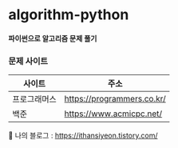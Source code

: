 # algorithm-python
#### 파이썬으로 알고리즘 문제 풀기
### 문제 사이트 
|사이트|주소|
|------|---|
|프로그래머스|https://programmers.co.kr/|
|백준|https://www.acmicpc.net/|

:blue_heart: 나의 블로그 : https://ithansiyeon.tistory.com/
